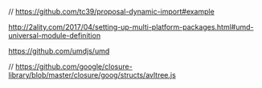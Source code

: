 


// https://github.com/tc39/proposal-dynamic-import#example


http://2ality.com/2017/04/setting-up-multi-platform-packages.html#umd-universal-module-definition

https://github.com/umdjs/umd

// https://github.com/google/closure-library/blob/master/closure/goog/structs/avltree.js


